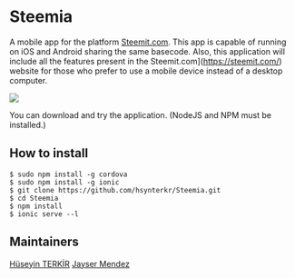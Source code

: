 # Steemia
A mobile app for the platform [Steemit.com](https://steemit.com/). This app is capable of running on iOS and Android sharing the same basecode. Also, this application will include all the features present in the Steemit.com](https://steemit.com/) website for those who prefer to use a mobile device instead of a desktop computer.
 
![](https://i.hizliresim.com/OyWjYD.png)

You can download and try the application.  (NodeJS and NPM must be installed.)
## How to install
```
$ sudo npm install -g cordova
$ sudo npm install -g ionic
$ git clone https://github.com/hsynterkr/Steemia.git
$ cd Steemia
$ npm install
$ ionic serve --l
```

## Maintainers
[Hüseyin TERKİR](https://github.com/hsynterkr)
[Jayser Mendez](https://github.com/jayserdny/)
